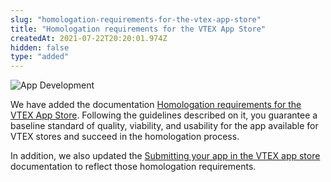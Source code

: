 ```yaml
---
slug: "homologation-requirements-for-the-vtex-app-store"
title: "Homologation requirements for the VTEX App Store"
createdAt: 2021-07-22T20:20:01.974Z
hidden: false
type: "added"
---
```


![App Development](https://cdn.jsdelivr.net/gh/vtexdocs/dev-portal-content@main/images/homologation-requirements-for-the-vtex-app-store-0.png)

We have added the documentation [Homologation requirements for the VTEX App Store](https://developers.vtex.com/docs/guides/vtex-io-documentation-homologation-requirements-for-vtex-app-store). Following the guidelines described on it, you guarantee a baseline standard of quality, viability, and usability for the app available for VTEX stores and succeed in the homologation process.

In addition, we also updated the [Submitting your app in the VTEX app store](https://developers.vtex.com/docs/guides/vtex-io-documentation-submitting-your-app-in-the-vtex-app-store) documentation to reflect those homologation requirements.
